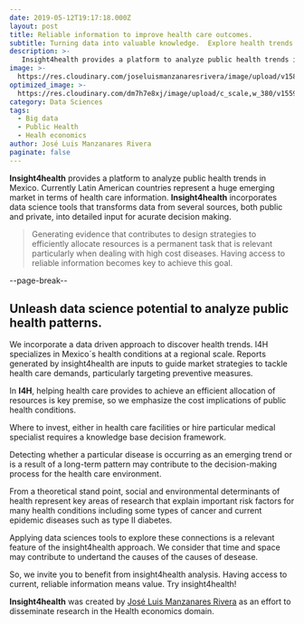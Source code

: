 ```yaml
---
date: 2019-05-12T19:17:18.000Z
layout: post
title: Reliable information to improve health care outcomes. 
subtitle: Turning data into valuable knowledge.  Explore health trends overtime and it's geographic patterns.
description: >-
   Insight4health provides a platform to analyze public health trends in       Mexico. Currently Latin America countries represent a huge market in        terms of health care information. Insight4health incorporates data          science tools that transforms data from several sources, both  public and    private, into detailed input for decision making.   
image: >-
  https://res.cloudinary.com/joseluismanzanaresrivera/image/upload/v1584300254/caleb-jones-J3JMyXWQHXU-unsplash_ltz9bb.jpg
optimized_image: >-
  https://res.cloudinary.com/dm7h7e8xj/image/upload/c_scale,w_380/v1559821648/theme5_wmutla.jpg
category: Data Sciences
tags:
  - Big data
  - Public Health
  - Healh economics
author: José Luis Manzanares Rivera
paginate: false
---
```

**Insight4health** provides a platform to analyze public health trends in   Mexico. Currently Latin American countries represent a huge emerging market in terms of health care information. **Insight4health** incorporates data science tools that transforms data from several sources, both  public and private, into detailed input for acurate decision making.

>  Generating evidence that contributes to design strategies to efficiently allocate resources is a permanent task that is relevant particularly when dealing with high cost diseases. Having access to reliable information becomes key to achieve this goal.

--page-break--

## Unleash data science potential to analyze public health patterns.    

We incorporate a data driven approach to discover health trends. I4H specializes in Mexico´s health conditions at a regional scale.   Reports generated by insight4health are inputs to guide market strategies to tackle health care demands, particularly targeting preventive measures.

In **I4H**, helping health care provides to achieve an efficient allocation of resources is key premise, so we emphasize the cost implications of public health conditions.

Where to invest, either in health care facilities or hire particular medical specialist requires a knowledge base decision framework.

Detecting whether a particular disease is occurring as an emerging trend or is a result of a long-term pattern may contribute to the decision-making process for the health care environment. 

From a theoretical stand point, social and environmental determinants of health represent key areas of research that explain important risk factors for many health conditions including some types of cancer and current epidemic diseases such as type II diabetes.

Applying data sciences tools to explore these connections is a relevant feature of the insight4health approach. We consider that time and space may contribute to undertand the causes of the causes of desease. 

So, we invite you to benefit from insight4health analysis.  Having access to current, reliable information means value.  Try insight4health!  


**Insight4health** was created by  [José Luis Manzanares Rivera](https://www.colef.mx/posgrado/profesores/borrador-automatico-31/) as an effort to disseminate  research in the Health economics domain.  

